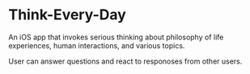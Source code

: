 # Think-Every-Day
An iOS app that invokes serious thinking about philosophy of life experiences, human interactions, and various topics.

User can answer questions and react to responoses from other users.
